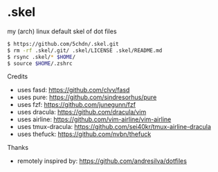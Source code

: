 # .skel
my (arch) linux default skel of dot files

```bash
$ https://github.com/5chdn/.skel.git
$ rm -rf .skel/.git/ .skel/LICENSE .skel/README.md
$ rsync .skel/* $HOME/
$ source $HOME/.zshrc
```

Credits

- uses fasd: https://github.com/clvv/fasd
- uses pure: https://github.com/sindresorhus/pure
- uses fzf: https://github.com/junegunn/fzf
- uses dracula: https://github.com/dracula/vim
- uses airline: https://github.com/vim-airline/vim-airline
- uses tmux-dracula: https://github.com/sei40kr/tmux-airline-dracula
- uses thefuck: https://github.com/nvbn/thefuck

Thanks

- remotely inspired by: https://github.com/andresilva/dotfiles

